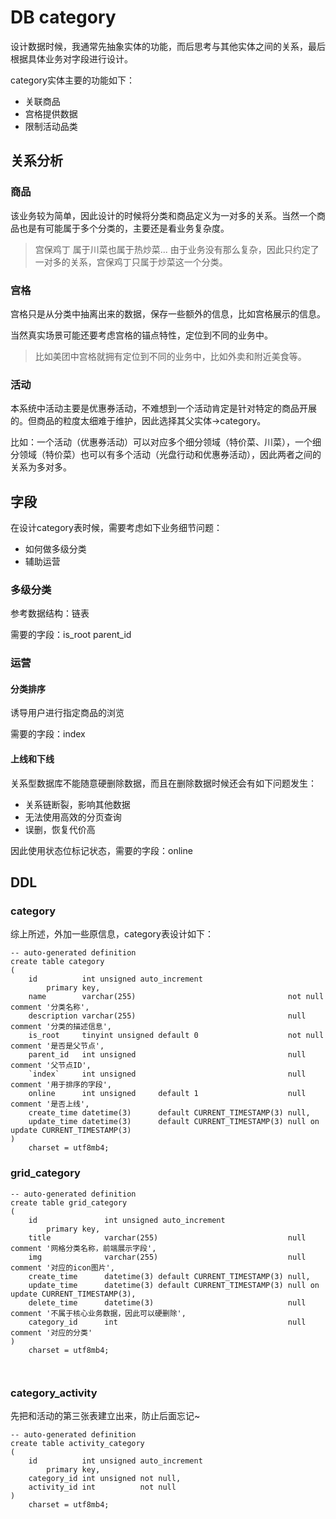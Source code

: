 # DB category

设计数据时候，我通常先抽象实体的功能，而后思考与其他实体之间的关系，最后根据具体业务对字段进行设计。

category实体主要的功能如下：

- 关联商品
- 宫格提供数据
- 限制活动品类

## 关系分析

### 商品

该业务较为简单，因此设计的时候将分类和商品定义为一对多的关系。当然一个商品也是有可能属于多个分类的，主要还是看业务复杂度。

> 宫保鸡丁 属于川菜也属于热炒菜... 由于业务没有那么复杂，因此只约定了一对多的关系，宫保鸡丁只属于炒菜这一个分类。

### 宫格

宫格只是从分类中抽离出来的数据，保存一些额外的信息，比如宫格展示的信息。

当然真实场景可能还要考虑宫格的锚点特性，定位到不同的业务中。

> 比如美团中宫格就拥有定位到不同的业务中，比如外卖和附近美食等。

### 活动

本系统中活动主要是优惠券活动，不难想到一个活动肯定是针对特定的商品开展的。但商品的粒度太细难于维护，因此选择其父实体->category。

比如：一个活动（优惠券活动）可以对应多个细分领域（特价菜、川菜），一个细分领域（特价菜）也可以有多个活动（光盘行动和优惠券活动），因此两者之间的关系为多对多。

## 字段

在设计category表时候，需要考虑如下业务细节问题：

- 如何做多级分类
- 辅助运营

### 多级分类

参考数据结构：链表

需要的字段：is_root parent_id

### 运营

#### 分类排序

诱导用户进行指定商品的浏览

需要的字段：index

#### 上线和下线

关系型数据库不能随意硬删除数据，而且在删除数据时候还会有如下问题发生：

- 关系链断裂，影响其他数据
- 无法使用高效的分页查询
- 误删，恢复代价高

因此使用状态位标记状态，需要的字段：online

## DDL

### category

综上所述，外加一些原信息，category表设计如下：

```mysql
-- auto-generated definition
create table category
(
    id          int unsigned auto_increment
        primary key,
    name        varchar(255)                                  not null comment '分类名称',
    description varchar(255)                                  null comment '分类的描述信息',
    is_root     tinyint unsigned default 0                    not null comment '是否是父节点',
    parent_id   int unsigned                                  null comment '父节点ID',    
    `index`     int unsigned                                  null comment '用于排序的字段',
    online      int unsigned     default 1                    null comment '是否上线',    
    create_time datetime(3)      default CURRENT_TIMESTAMP(3) null,
    update_time datetime(3)      default CURRENT_TIMESTAMP(3) null on update CURRENT_TIMESTAMP(3)
)
    charset = utf8mb4;
```

### grid_category



```mysql
-- auto-generated definition
create table grid_category
(
    id               int unsigned auto_increment
        primary key,
    title            varchar(255)                             null comment '网格分类名称，前端展示字段',
    img              varchar(255)                             null comment '对应的icon图片',
    create_time      datetime(3) default CURRENT_TIMESTAMP(3) null,
    update_time      datetime(3) default CURRENT_TIMESTAMP(3) null on update CURRENT_TIMESTAMP(3),
    delete_time      datetime(3)                              null comment '不属于核心业务数据，因此可以硬删除',
    category_id      int                                      null comment '对应的分类'
)
    charset = utf8mb4;

	
```

### category_activity

先把和活动的第三张表建立出来，防止后面忘记~

```mysql
-- auto-generated definition
create table activity_category
(
    id          int unsigned auto_increment
        primary key,
    category_id int unsigned not null,
    activity_id int          not null
)
    charset = utf8mb4;


```
